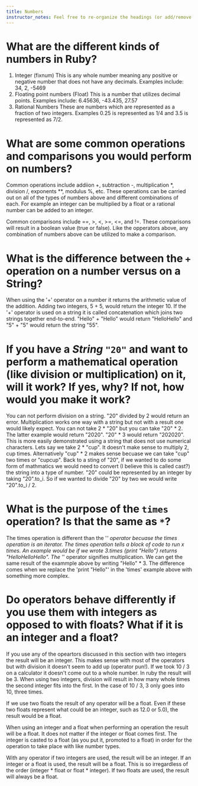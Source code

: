 ```yaml
---
title: Numbers
instructor_notes: Feel free to re-organize the headings (or add/remove headings) below. We included the headings for your benefit, but it's 100% fine if you want to write your responses in some different structure.
---
```


# What are the different kinds of numbers in Ruby?

1) Integer (fixnum) This is any whole number meaning any positive or negative number that does not have any decimals.
    Examples include: 34, 2, -5469
2) Floating point numbers (Float) This is a number that utilizes decimal points.
    Examples include: 6.45636, -43.435, 27.57
3) Rational Numbers  These are numbers which are represented as a fraction of two integers. 
    Examples 0.25 is represented as 1/4 and 3.5 is represented as 7/2.

# What are some common operations and comparisons you would perform on numbers?

Common operations include addiion +, subtraction -, multiplication *, division /, exponents **, modulus %, etc.
These operations can be carried out on all of the types of numbers above and different combinations of each.  For example an integer 
can be multiplied by a float or a rational number can be added to an integer.

Common comparisons include ==, >, <, >=, <=, and !=. These comparisons will result in a boolean value (true or false). Like the 
opperators above, any combination of numbers above can be utilized to make a comparison. 

# What is the difference between the `+` operation on a number versus on a String?

When using the '+' operator on a number it returns the arithmetic value of the addition. Adding two integers, 5 + 5, would return 
the integer 10. If the '+' operator is used on a string it is called concatenation which joins two strings together end-to-end. 
"Hello" + "Hello" would return "HelloHello" and "5" + "5" would return the string "55".  

# If you have a _String_ `"20"` and want to perform a mathematical operation (like division or multiplication) on it, will it work? If yes, why? If not, how would you make it work?

You can not perform division on a string. "20" divided by 2 would return an error.  Multiplication works one way with a string 
but not with a result one would likely expect. You can not take 2 * "20" but you can take "20" * 2.  The latter example would 
return "2020". "20" * 3 would return "202020". This is more easily demonstrated using a string that does not use numerical characters.
Lets say we take 2 * "cup".  It doesn't make sense to multiply 2, cup times. Alternatively "cup" * 2 makes sense becuase we can take 
"cup" two times or "cupcup". Back to a sting of "20", if we wanted to do some form of mathmatics we would need to convert (I believe
this is called cast?) the string into a type of number.  "20" could be represented by an integer by taking "20".to_i. So if we 
wanted to divide "20" by two we would write "20".to_i / 2.

# What is the purpose of the `times` operation? Is that the same as `*`?

The times operation is different than the '*' operator becuase the times operation is an iterator. The times operation tells 
a block of code to run x times.  An example would be if we wrote 3.times {print "Hello"} returns "HelloHelloHello".  The '*' 
operator signifies multiplication. We can get the same result of the exammple above by writing "Hello" * 3. The difference comes 
when we replace the 'print "Hello"' in the 'times' example above with something more complex.

# Do operators behave differently if you use them with integers as opposed to with floats? What if it is an integer and a float?

If you use any of the opeartors discussed in this section with two integers the result will be an integer. This makes sense with 
most of the operators but with division it doesn't seem to add up (operator pun!). If we took 10 / 3 on a calculator it doesn't 
come out to a whole number. In ruby the result will be 3.  When using two integers, division will result in how many whole times 
the second integer fits into the first. In the case of 10 / 3, 3 only goes into 10, three times. 

If we use two floats the result of any operator will be a float. Even if these two floats represent what could be an integer, such 
as 12.0 or 5.0), the result would be a float. 

When using an integer and a float when performing an operation the result will be a float. It does not matter if the integer or 
float comes first. The integer is casted to a float (as you put it, promoted to a float) in order for the operation to take place 
with like number types. 

With any operator if two integers are used, the result will be an integer. If an integer or a float is used, the result will be a 
float. This is so irregardless of the order (integer * float or float * integer). If two floats are used, the result will always 
be a float.